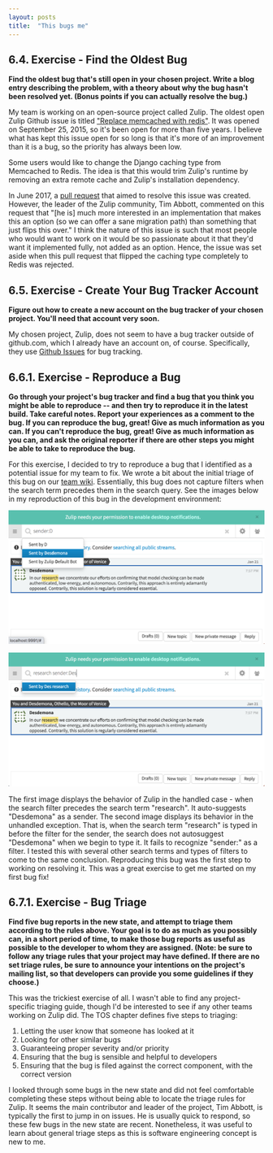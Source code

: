 ```yaml
---
layout: posts
title:  "This bugs me"
---
```

## 6.4. Exercise - Find the Oldest Bug
**Find the oldest bug that's still open in your chosen project. Write a blog entry describing the problem, with a theory about why the bug hasn't been resolved yet. (Bonus points if you can actually resolve the bug.)**

My team is working on an open-source project called Zulip. The oldest open Zulip Github issue is titled ["Replace memcached with redis"](https://github.com/zulip/zulip/issues/16). It was opened on September 25, 2015, so it's been open for more than five years. I believe what has kept this issue open for so long is that it's more of an improvement than it is a bug, so the priority has always been low. 

Some users would like to change the Django caching type from Memcached to Redis. The idea is that this would trim Zulip's runtime by removing an extra remote cache and Zulip's installation dependency. 

In June 2017, a [pull request](https://github.com/zulip/zulip/pull/5224) that aimed to resolve this issue was created. However, the leader of the Zulip community, Tim Abbott, commented on this request that "[he is] much more interested in an implementation that makes this an option (so we can offer a sane migration path) than something that just flips this over." I think the nature of this issue is such that most people who would want to work on it would be so passionate about it that they'd want it implemented fully, not added as an option. Hence, the issue was set aside when this pull request that flipped the caching type completely to Redis was rejected.


## 6.5. Exercise - Create Your Bug Tracker Account
**Figure out how to create a new account on the bug tracker of your chosen project. You'll need that account very soon.**

My chosen project, Zulip, does not seem to have a bug tracker outside of github.com, which I already have an account on, of course. Specifically, they use [Github Issues](https://github.com/zulip/zulip/issues) for bug tracking.


## 6.6.1. Exercise - Reproduce a Bug
**Go through your project's bug tracker and find a bug that you think you might be able to reproduce -- and then try to reproduce it in the latest build. Take careful notes. Report your experiences as a comment to the bug. If you can reproduce the bug, great! Give as much information as you can. If you can't reproduce the bug, great! Give as much information as you can, and ask the original reporter if there are other steps you might be able to take to reproduce the bug.**

For this exercise, I decided to try to reproduce a bug that I identified as a potential issue for my team to fix. We wrote a bit about the initial triage of this bug on our [team wiki](https://github.com/CSCI-462-02-2021/404-Name-Not-Found/wiki/Ideas-for-Contributing-to-Project). Essentially, this bug does not capture filters when the search term precedes them in the search query. See the images below in my reproduction of this bug in the development environment: 

![](https://raw.githubusercontent.com/jannekemorin/jannekemorin.github.io/master/assets/images/autocomplete.png)

![](https://raw.githubusercontent.com/jannekemorin/jannekemorin.github.io/master/assets/images/noautocomplete.png)

The first image displays the behavior of Zulip in the handled case - when the search filter precedes the search term "research". It auto-suggests "Desdemona" as a sender. The second image displays its behavior in the unhandled exception. That is, when the search term "research" is typed in before the filter for the sender, the search does not autosuggest "Desdemona" when we begin to type it. It fails to recognize "sender:" as a filter. I tested this with several other search terms and types of filters to come to the same conclusion. Reproducing this bug was the first step to working on resolving it. This was a great exercise to get me started on my first bug fix!


## 6.7.1. Exercise - Bug Triage
**Find five bug reports in the new state, and attempt to triage them according to the rules above. Your goal is to do as much as you possibly can, in a short period of time, to make those bug reports as useful as possible to the developer to whom they are assigned. (Note: be sure to follow any triage rules that your project may have defined. If there are no set triage rules, be sure to announce your intentions on the project's mailing list, so that developers can provide you some guidelines if they choose.)**

This was the trickiest exercise of all. I wasn't able to find any project-specific triaging guide, though I'd be interested to see if any other teams working on Zulip did. The TOS chapter defines five steps to triaging:
1. Letting the user know that someone has looked at it
2. Looking for other similar bugs
3. Guaranteeing proper severity and/or priority
4. Ensuring that the bug is sensible and helpful to developers
5. Ensuring that the bug is filed against the correct component, with the correct version

I  looked through some bugs in the new state and did not feel comfortable completing these steps without being able to locate the triage rules for Zulip. It seems the main contributor and leader of the project, Tim Abbott, is typically the first to jump in on issues. He is usually quick to respond, so these few bugs in the new state are recent. Nonetheless, it was useful to learn about general triage steps as this is software engineering concept is new to me.

